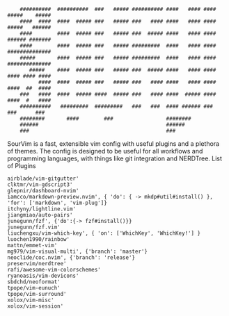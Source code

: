 		##########  ##########  ###   ##### ########## ####   #### ####  #####    #####
		####  ####  ####  ##### ###   ##### ###   #### ####   #### ####  #####   ######
		####        ####  ##### ###   ##### ###  ##### ####   #### ####  ###### #######
		####        ####  ##### ###   ##### #########  ####   #### ####  ##############
		#####       ####  ##### ###   ##### #########  ####   #### ####  ##############
		   #####    ####  ##### ###   ##### ###  ##### ####   #### ####  #### #### ####
		      ####  ####  ##### ###   ##### ###   #### ####   #### ####  ####  ##  ####
		###   ####  ####  ##### ####  ##### ###   #### ####  ##### ####  ####  #   ####
		##########   #########  #########   ###   ###  #### ###### ###    ###      ### 
		########       ####        ###                 ########                        
		######                                         ######                          
		###                                            ###                             
SourVim is a fast, extensible vim config with useful plugins and a plethora of themes. The config is designed to be useful for all workflows and programming languages, with things like git integration and NERDTree.
List of Plugins
```
airblade/vim-gitgutter' 
clktmr/vim-gdscript3'   
glepnir/dashboard-nvim' 
iamcco/markdown-preview.nvim', { 'do': { -> mkdp#util#install() }, 'for': ['markdown', 'vim-plug']}
itchyny/lightline.vim'  
jiangmiao/auto-pairs'   
junegunn/fzf', {'do':{-> fzf#install()}}
junegunn/fzf.vim'       
liuchengxu/vim-which-key', { 'on': ['WhichKey', 'WhichKey!'] }
luochen1990/rainbow'    
mattn/emmet-vim'        
mg979/vim-visual-multi', {'branch': 'master'}
neoclide/coc.nvim', {'branch': 'release'}
preservim/nerdtree'     
rafi/awesome-vim-colorschemes'
ryanoasis/vim-devicons' 
sbdchd/neoformat'       
tpope/vim-eunuch'       
tpope/vim-surround'     
xolox/vim-misc'         
xolox/vim-session'      
```                    
                     
                       
